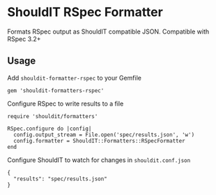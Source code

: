 # ShouldIT RSpec Formatter

Formats RSpec output as ShouldIT compatible JSON. Compatible with RSpec 3.2+

## Usage

Add `shouldit-formatter-rspec` to your Gemfile

    gem 'shouldit-formatters-rspec'

Configure RSpec to write results to a file

    require 'shouldit/formatters'

    RSpec.configure do |config|
      config.output_stream = File.open('spec/results.json', 'w')
      config.formatter = ShouldIT::Formatters::RSpecFormatter
    end

Configure ShouldIT to watch for changes in `shouldit.conf.json`

    {
      "results": "spec/results.json"
    }
